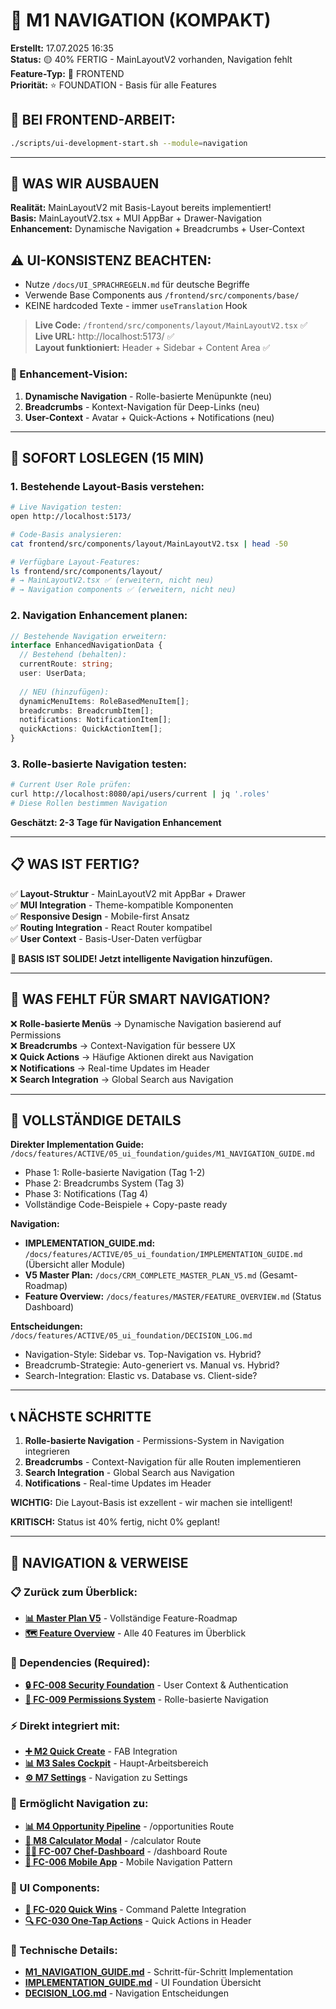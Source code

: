 # 🧭 M1 NAVIGATION (KOMPAKT)

**Erstellt:** 17.07.2025 16:35  
**Status:** 🟡 40% FERTIG - MainLayoutV2 vorhanden, Navigation fehlt  
**Feature-Typ:** 🎨 FRONTEND  
**Priorität:** ⭐ FOUNDATION - Basis für alle Features

## 🚨 BEI FRONTEND-ARBEIT:
```bash
./scripts/ui-development-start.sh --module=navigation
```

---

## 🧠 WAS WIR AUSBAUEN

**Realität:** MainLayoutV2 mit Basis-Layout bereits implementiert!  
**Basis:** MainLayoutV2.tsx + MUI AppBar + Drawer-Navigation  
**Enhancement:** Dynamische Navigation + Breadcrumbs + User-Context

## ⚠️ UI-KONSISTENZ BEACHTEN:
- Nutze `/docs/UI_SPRACHREGELN.md` für deutsche Begriffe
- Verwende Base Components aus `/frontend/src/components/base/`
- KEINE hardcoded Texte - immer `useTranslation` Hook

> **Live Code:** `/frontend/src/components/layout/MainLayoutV2.tsx` ✅  
> **Live URL:** http://localhost:5173/ ✅  
> **Layout funktioniert:** Header + Sidebar + Content Area ✅  

### 🎯 Enhancement-Vision:
1. **Dynamische Navigation** - Rolle-basierte Menüpunkte (neu)
2. **Breadcrumbs** - Kontext-Navigation für Deep-Links (neu)  
3. **User-Context** - Avatar + Quick-Actions + Notifications (neu)

---

## 🚀 SOFORT LOSLEGEN (15 MIN)

### 1. **Bestehende Layout-Basis verstehen:**
```bash
# Live Navigation testen:
open http://localhost:5173/

# Code-Basis analysieren:
cat frontend/src/components/layout/MainLayoutV2.tsx | head -50

# Verfügbare Layout-Features:
ls frontend/src/components/layout/
# → MainLayoutV2.tsx ✅ (erweitern, nicht neu)
# → Navigation components ✅ (erweitern, nicht neu)
```

### 2. **Navigation Enhancement planen:**
```typescript
// Bestehende Navigation erweitern:
interface EnhancedNavigationData {
  // Bestehend (behalten):
  currentRoute: string;
  user: UserData;
  
  // NEU (hinzufügen):
  dynamicMenuItems: RoleBasedMenuItem[];
  breadcrumbs: BreadcrumbItem[];
  notifications: NotificationItem[];
  quickActions: QuickActionItem[];
}
```

### 3. **Rolle-basierte Navigation testen:**
```bash
# Current User Role prüfen:
curl http://localhost:8080/api/users/current | jq '.roles'
# Diese Rollen bestimmen Navigation
```

**Geschätzt: 2-3 Tage für Navigation Enhancement**

---

## 📋 WAS IST FERTIG?

✅ **Layout-Struktur** - MainLayoutV2 mit AppBar + Drawer  
✅ **MUI Integration** - Theme-kompatible Komponenten  
✅ **Responsive Design** - Mobile-first Ansatz  
✅ **Routing Integration** - React Router kompatibel  
✅ **User Context** - Basis-User-Daten verfügbar  

**🎯 BASIS IST SOLIDE! Jetzt intelligente Navigation hinzufügen.**

---

## 🚨 WAS FEHLT FÜR SMART NAVIGATION?

❌ **Rolle-basierte Menüs** → Dynamische Navigation basierend auf Permissions  
❌ **Breadcrumbs** → Context-Navigation für bessere UX  
❌ **Quick Actions** → Häufige Aktionen direkt aus Navigation  
❌ **Notifications** → Real-time Updates im Header  
❌ **Search Integration** → Global Search aus Navigation  

---

## 🔗 VOLLSTÄNDIGE DETAILS

**Direkter Implementation Guide:** `/docs/features/ACTIVE/05_ui_foundation/guides/M1_NAVIGATION_GUIDE.md`
- Phase 1: Rolle-basierte Navigation (Tag 1-2)
- Phase 2: Breadcrumbs System (Tag 3)
- Phase 3: Notifications (Tag 4)
- Vollständige Code-Beispiele + Copy-paste ready

**Navigation:** 
- **IMPLEMENTATION_GUIDE.md:** `/docs/features/ACTIVE/05_ui_foundation/IMPLEMENTATION_GUIDE.md` (Übersicht aller Module)
- **V5 Master Plan:** `/docs/CRM_COMPLETE_MASTER_PLAN_V5.md` (Gesamt-Roadmap)
- **Feature Overview:** `/docs/features/MASTER/FEATURE_OVERVIEW.md` (Status Dashboard)

**Entscheidungen:** `/docs/features/ACTIVE/05_ui_foundation/DECISION_LOG.md`
- Navigation-Style: Sidebar vs. Top-Navigation vs. Hybrid?
- Breadcrumb-Strategie: Auto-generiert vs. Manual vs. Hybrid?
- Search-Integration: Elastic vs. Database vs. Client-side?

---

## 📞 NÄCHSTE SCHRITTE

1. **Rolle-basierte Navigation** - Permissions-System in Navigation integrieren
2. **Breadcrumbs** - Context-Navigation für alle Routen implementieren  
3. **Search Integration** - Global Search aus Navigation
4. **Notifications** - Real-time Updates im Header

**WICHTIG:** Die Layout-Basis ist exzellent - wir machen sie intelligent!

**KRITISCH:** Status ist 40% fertig, nicht 0% geplant!

---

## 🧭 NAVIGATION & VERWEISE

### 📋 Zurück zum Überblick:
- **[📊 Master Plan V5](/docs/CRM_COMPLETE_MASTER_PLAN_V5.md)** - Vollständige Feature-Roadmap
- **[🗺️ Feature Overview](/docs/features/MASTER/FEATURE_OVERVIEW.md)** - Alle 40 Features im Überblick

### 🔗 Dependencies (Required):
- **[🔒 FC-008 Security Foundation](/docs/features/ACTIVE/01_security_foundation/FC-008_KOMPAKT.md)** - User Context & Authentication
- **[👥 FC-009 Permissions System](/docs/features/ACTIVE/04_permissions_system/FC-009_KOMPAKT.md)** - Rolle-basierte Navigation

### ⚡ Direkt integriert mit:
- **[➕ M2 Quick Create](/docs/features/ACTIVE/05_ui_foundation/M2_QUICK_CREATE_KOMPAKT.md)** - FAB Integration
- **[📊 M3 Sales Cockpit](/docs/features/ACTIVE/05_ui_foundation/M3_SALES_COCKPIT_KOMPAKT.md)** - Haupt-Arbeitsbereich
- **[⚙️ M7 Settings](/docs/features/ACTIVE/05_ui_foundation/M7_SETTINGS_KOMPAKT.md)** - Navigation zu Settings

### 🚀 Ermöglicht Navigation zu:
- **[📊 M4 Opportunity Pipeline](/docs/features/ACTIVE/02_opportunity_pipeline/M4_KOMPAKT.md)** - /opportunities Route
- **[🧮 M8 Calculator Modal](/docs/features/ACTIVE/03_calculator_modal/M8_KOMPAKT.md)** - /calculator Route
- **[👨‍💼 FC-007 Chef-Dashboard](/docs/features/PLANNED/10_chef_dashboard/FC-007_KOMPAKT.md)** - /dashboard Route
- **[📱 FC-006 Mobile App](/docs/features/PLANNED/09_mobile_app/FC-006_KOMPAKT.md)** - Mobile Navigation Pattern

### 🎨 UI Components:
- **[🎯 FC-020 Quick Wins](/docs/features/PLANNED/20_quick_wins/FC-020_KOMPAKT.md)** - Command Palette Integration
- **[🔍 FC-030 One-Tap Actions](/docs/features/PLANNED/30_one_tap_actions/FC-030_KOMPAKT.md)** - Quick Actions in Header

### 🔧 Technische Details:
- **[M1_NAVIGATION_GUIDE.md](./guides/M1_NAVIGATION_GUIDE.md)** - Schritt-für-Schritt Implementation
- **[IMPLEMENTATION_GUIDE.md](./IMPLEMENTATION_GUIDE.md)** - UI Foundation Übersicht
- **[DECISION_LOG.md](./DECISION_LOG.md)** - Navigation Entscheidungen
